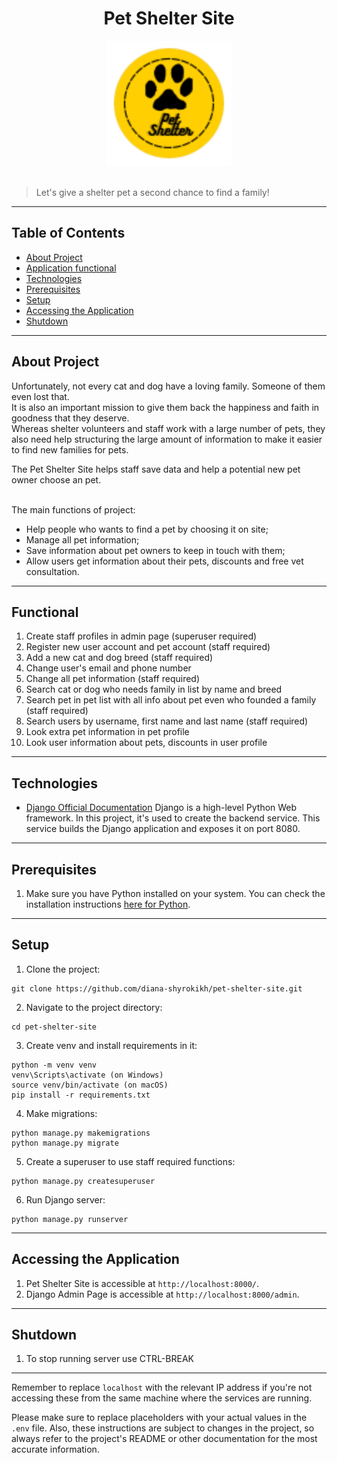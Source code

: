 <div align="center">

# Pet Shelter Site 
 
<img src="https://github.com/diana-shyrokikh/pet-shelter-site/raw/develop/static/images/logo.svg" height="200">
</div>

<br>

> Let's give a shelter pet a second chance to find a family!

<hr>

## Table of Contents

- [About Project](#about-project)
- [Application functional](#functional)
- [Technologies](#technologies)
- [Prerequisites](#prerequisites)
- [Setup](#setup)
- [Accessing the Application](#accessing-the-application)
- [Shutdown](#shutdown)


<hr>

## About Project

Unfortunately, not every cat and dog have a loving family. Someone of them even lost that.
<br>
It is also an important mission to give them back the happiness and faith in goodness that they deserve.
<br>
Whereas shelter volunteers and staff work with a large number of pets, they also need help structuring the large amount of information to make it easier to find new families for pets.

The Pet Shelter Site helps staff save data and help a potential new pet owner choose an pet.

<br>
The main functions of project:

- Help people who wants to find a pet by choosing it on site;
- Manage all pet information;
-  Save information about pet owners to keep in touch with them;
- Allow users get information about their pets, discounts and free vet consultation.

<hr>

## Functional

1. Create staff profiles in admin page (superuser required)
2. Register new user account and pet account (staff required)
3. Add a new cat and dog breed (staff required)
4. Change user's email and phone number
5. Change all pet information (staff required)
6. Search cat or dog who needs family in list by name and breed
7. Search pet in pet list with all info about pet even who founded a family (staff required)
8. Search users by username, first name and last name (staff required)
9. Look extra pet information in pet profile
10. Look user information about pets, discounts in user profile


<hr>

## Technologies

- [Django Official Documentation](https://docs.djangoproject.com/)
Django is a high-level Python Web framework. In this project, it's used to create the backend service. This service builds the Django application and exposes it on port 8080.

<hr>

## Prerequisites

1. Make sure you have Python installed on your system. 
You can check the installation instructions [here for Python](https://www.python.org/downloads/).

<hr>

## Setup

1. Clone the project:
```
git clone https://github.com/diana-shyrokikh/pet-shelter-site.git
```
2. Navigate to the project directory:
```
cd pet-shelter-site
```
3.  Сreate venv and install requirements in it:
```
python -m venv venv
venv\Scripts\activate (on Windows)
source venv/bin/activate (on macOS)
pip install -r requirements.txt
```
4. Make migrations:
```
python manage.py makemigrations
python manage.py migrate
```
5. Create a superuser to use staff required functions:
```
python manage.py createsuperuser
```
6. Run Django server:
```
python manage.py runserver
```

<hr>

## Accessing the Application

1. Pet Shelter Site is accessible at `http://localhost:8000/`.
2. Django Admin Page is accessible at `http://localhost:8000/admin`.

<hr>

## Shutdown

1. To stop running server use CTRL-BREAK

<hr>

Remember to replace `localhost` with the relevant IP address if you're not accessing these from the same machine where the services are running.

Please make sure to replace placeholders with your actual values in the `.env` file. Also, these instructions are subject to changes in the project, so always refer to the project's README or other documentation for the most accurate information.
